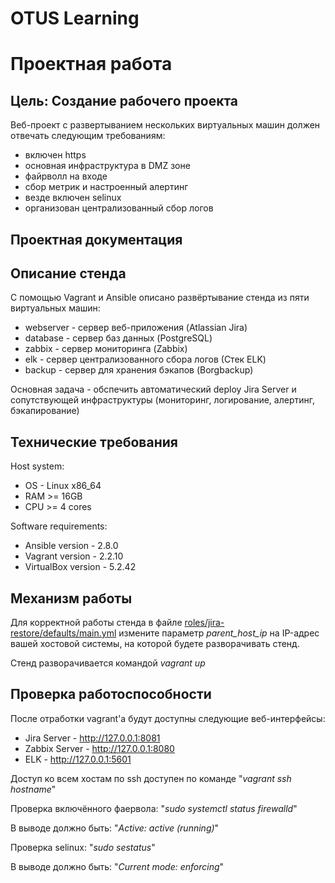 # OTUS Learning
# Проектная работа


## Цель: Создание рабочего проекта
Веб-проект с развертыванием нескольких виртуальных машин должен отвечать следующим требованиям:
- включен https
- основная инфраструктура в DMZ зоне
- файрволл на входе
- сбор метрик и настроенный алертинг
- везде включен selinux
- организован централизованный сбор логов

## Проектная документация
## Описание стенда
С помощью Vagrant и Ansible описано развёртывание стенда из пяти виртуальных машин:
* webserver - сервер веб-приложения (Atlassian Jira)
* database - сервер баз данных (PostgreSQL)
* zabbix - сервер мониторинга (Zabbix)
* elk - сервер централизованного сбора логов (Стек ELK)
* backup - сервер для хранения бэкапов (Borgbackup)

Основная задача - обспечить автоматический deploy Jira Server и сопутствующей инфраструктуры (мониторинг, логирование, алертинг, бэкапирование)
## Технические требования
Host system:
* OS - Linux x86_64
* RAM >= 16GB
* CPU >= 4 cores

Software requirements:
* Ansible version - 2.8.0
* Vagrant version - 2.2.10
* VirtualBox version - 5.2.42
## Механизм работы
Для корректной работы стенда в файле [roles/jira-restore/defaults/main.yml](roles/jira-restore/defaults/main.yml) измените параметр *parent_host_ip* на IP-адрес вашей хостовой системы, на которой будете разворачивать стенд.

Стенд разворачивается командой *vagrant up*

## Проверка работоспособности
После отработки vagrant'а будут доступны следующие веб-интерфейсы:
* Jira Server - http://127.0.0.1:8081
* Zabbix Server - http://127.0.0.1:8080
* ELK - http://127.0.0.1:5601

Доступ ко всем хостам по ssh доступен по команде "*vagrant ssh hostname*"

Проверка включённого фаервола: "*sudo systemctl status firewalld*"

В выводе должно быть: "*Active: active (running)*"


Проверка selinux: "*sudo sestatus*"

В выводе должно быть: "*Current mode: enforcing*"